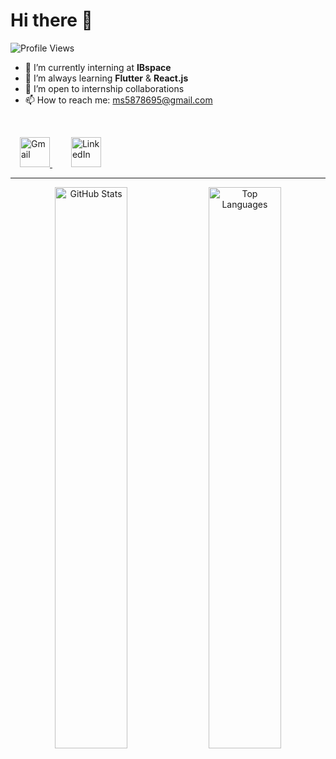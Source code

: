 # Hi there 👋 

<p align="left" style="margin-top:10px;">
  <img src="https://komarev.com/ghpvc/?username=slama-mohamed&color=0e75b6&style=flat" alt="Profile Views" />
</p>

- 🔭 I’m currently interning at **IBspace**  
- 🌱 I’m always learning **Flutter** & **React.js**  
- 👯 I’m open to internship collaborations  
- 📫 How to reach me: [ms5878695@gmail.com](mailto:ms5878695@gmail.com)  

<br>

<p align="left">
  <a href="mailto:ms5878695@gmail.com" target="_blank" rel="noopener noreferrer" style="margin: 0 15px;">
    <img src="https://img.icons8.com/color/48/000000/gmail.png" alt="Gmail" width="48" height="48" />
  </a>
  <a href="https://www.linkedin.com/in/mohamed-slama-4677a5323" target="_blank" rel="noopener noreferrer" style="margin: 0 15px;">
    <img src="https://img.icons8.com/color/48/000000/linkedin.png" alt="LinkedIn" width="48" height="48" />
  </a>
</p>

---

<p align="center">
 
 <img src="https://github-readme-stats.vercel.app/api?username=slama-mohamed&show_icons=true&theme=dark&hide_title=false&title=Mohamed%20Slama's%20GitHub%20Stats&count_private=true&icon_color=ff0000&text_color=b0b0b0" alt="GitHub Stats" width="48%" />

  <img src="https://github-readme-stats.vercel.app/api/top-langs/?username=slama-mohamed&layout=compact&langs_count=6&theme=dark&text_color=b0b0b0&bg_color=000000&border_color=ff0000" alt="Top Languages" width="48%" />
</p>

